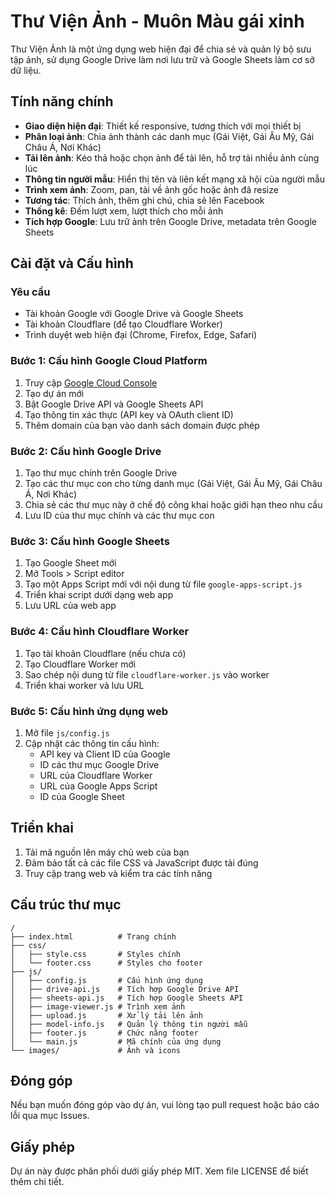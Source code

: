 # Thư Viện Ảnh - Muôn Màu gái xinh

Thư Viện Ảnh là một ứng dụng web hiện đại để chia sẻ và quản lý bộ sưu tập ảnh, sử dụng Google Drive làm nơi lưu trữ và Google Sheets làm cơ sở dữ liệu.

## Tính năng chính

- **Giao diện hiện đại**: Thiết kế responsive, tương thích với mọi thiết bị
- **Phân loại ảnh**: Chia ảnh thành các danh mục (Gái Việt, Gái Âu Mỹ, Gái Châu Á, Nơi Khác)
- **Tải lên ảnh**: Kéo thả hoặc chọn ảnh để tải lên, hỗ trợ tải nhiều ảnh cùng lúc
- **Thông tin người mẫu**: Hiển thị tên và liên kết mạng xã hội của người mẫu
- **Trình xem ảnh**: Zoom, pan, tải về ảnh gốc hoặc ảnh đã resize
- **Tương tác**: Thích ảnh, thêm ghi chú, chia sẻ lên Facebook
- **Thống kê**: Đếm lượt xem, lượt thích cho mỗi ảnh
- **Tích hợp Google**: Lưu trữ ảnh trên Google Drive, metadata trên Google Sheets

## Cài đặt và Cấu hình

### Yêu cầu

- Tài khoản Google với Google Drive và Google Sheets
- Tài khoản Cloudflare (để tạo Cloudflare Worker)
- Trình duyệt web hiện đại (Chrome, Firefox, Edge, Safari)

### Bước 1: Cấu hình Google Cloud Platform

1. Truy cập [Google Cloud Console](https://console.cloud.google.com/)
2. Tạo dự án mới
3. Bật Google Drive API và Google Sheets API
4. Tạo thông tin xác thực (API key và OAuth client ID)
5. Thêm domain của bạn vào danh sách domain được phép

### Bước 2: Cấu hình Google Drive

1. Tạo thư mục chính trên Google Drive
2. Tạo các thư mục con cho từng danh mục (Gái Việt, Gái Âu Mỹ, Gái Châu Á, Nơi Khác)
3. Chia sẻ các thư mục này ở chế độ công khai hoặc giới hạn theo nhu cầu
4. Lưu ID của thư mục chính và các thư mục con

### Bước 3: Cấu hình Google Sheets

1. Tạo Google Sheet mới
2. Mở Tools > Script editor
3. Tạo một Apps Script mới với nội dung từ file `google-apps-script.js`
4. Triển khai script dưới dạng web app
5. Lưu URL của web app

### Bước 4: Cấu hình Cloudflare Worker

1. Tạo tài khoản Cloudflare (nếu chưa có)
2. Tạo Cloudflare Worker mới
3. Sao chép nội dung từ file `cloudflare-worker.js` vào worker
4. Triển khai worker và lưu URL

### Bước 5: Cấu hình ứng dụng web

1. Mở file `js/config.js`
2. Cập nhật các thông tin cấu hình:
   - API key và Client ID của Google
   - ID các thư mục Google Drive
   - URL của Cloudflare Worker
   - URL của Google Apps Script
   - ID của Google Sheet

## Triển khai

1. Tải mã nguồn lên máy chủ web của bạn
2. Đảm bảo tất cả các file CSS và JavaScript được tải đúng
3. Truy cập trang web và kiểm tra các tính năng

## Cấu trúc thư mục

```
/
├── index.html          # Trang chính
├── css/
│   ├── style.css       # Styles chính
│   └── footer.css      # Styles cho footer
├── js/
│   ├── config.js       # Cấu hình ứng dụng
│   ├── drive-api.js    # Tích hợp Google Drive API
│   ├── sheets-api.js   # Tích hợp Google Sheets API
│   ├── image-viewer.js # Trình xem ảnh
│   ├── upload.js       # Xử lý tải lên ảnh
│   ├── model-info.js   # Quản lý thông tin người mẫu
│   ├── footer.js       # Chức năng footer
│   └── main.js         # Mã chính của ứng dụng
└── images/             # Ảnh và icons
```

## Đóng góp

Nếu bạn muốn đóng góp vào dự án, vui lòng tạo pull request hoặc báo cáo lỗi qua mục Issues.

## Giấy phép

Dự án này được phân phối dưới giấy phép MIT. Xem file LICENSE để biết thêm chi tiết.
